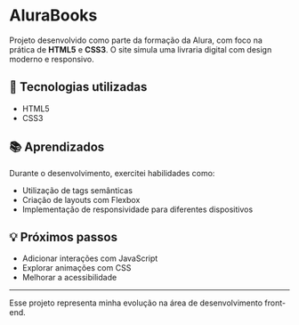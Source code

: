 # AluraBooks

Projeto desenvolvido como parte da formação da Alura, com foco na prática de **HTML5** e **CSS3**. O site simula uma livraria digital com design moderno e responsivo.

## 🔧 Tecnologias utilizadas

- HTML5  
- CSS3

## 📚 Aprendizados

Durante o desenvolvimento, exercitei habilidades como:

- Utilização de tags semânticas  
- Criação de layouts com Flexbox  
- Implementação de responsividade para diferentes dispositivos

## 💡 Próximos passos

- Adicionar interações com JavaScript  
- Explorar animações com CSS  
- Melhorar a acessibilidade

---

Esse projeto representa minha evolução na área de desenvolvimento front-end.
